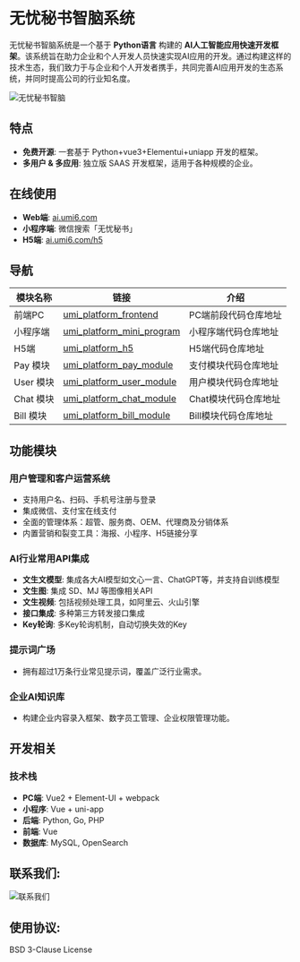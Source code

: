 # 无忧秘书智脑系统

无忧秘书智脑系统是一个基于 **Python语言** 构建的 **AI人工智能应用快速开发框架**。该系统旨在助力企业和个人开发人员快速实现AI应用的开发。通过构建这样的技术生态，我们致力于与企业和个人开发者携手，共同完善AI应用开发的生态系统，并同时提高公司的行业知名度。

![无忧秘书智脑](https://umi-intelligence.oss-cn-shenzhen.aliyuncs.com/static/website/screenshot-ai.umi6.com-2024.03.13-10_15_32.png)

## 特点

- **免费开源**: 一套基于 Python+vue3+Elementui+uniapp 开发的框架。
- **多用户 & 多应用**: 独立版 SAAS 开发框架，适用于各种规模的企业。

## 在线使用

- **Web端**: [ai.umi6.com](http://ai.umi6.com)
- **小程序端**: 微信搜索「无忧秘书」
- **H5端**: [ai.umi6.com/h5](http://ai.umi6.com/h5)

## 导航
| 模块名称    | 链接                                                                                 | 介绍           |
|---------|------------------------------------------------------------------------------------|--------------|
| 前端PC    | [umi_platform_frontend](https://github.com/ymzn3820/umi_platform_frontend)         | PC端前段代码仓库地址  |
| 小程序端    | [umi_platform_mini_program](https://github.com/ymzn3820/umi_platform_mini_program) | 小程序端代码仓库地址   |
| H5端     | [umi_platform_h5](https://github.com/ymzn3820/umi_platform_h5)                     | H5端代码仓库地址    |
| Pay 模块  | [umi_platform_pay_module](https://github.com/ymzn3820/umi_platform_pay_module)     | 支付模块代码仓库地址   |
| User 模块 | [umi_platform_user_module](https://github.com/ymzn3820/umi_platform_user_module)   | 用户模块代码仓库地址   |
| Chat 模块 | [umi_platform_chat_module](https://github.com/ymzn3820/umi_platform_chat_module)   | Chat模块代码仓库地址 |
| Bill 模块 | [umi_platform_bill_module](https://github.com/ymzn3820/umi_platform_bill_module)   | Bill模块代码仓库地址 |


## 功能模块

### 用户管理和客户运营系统

- 支持用户名、扫码、手机号注册与登录
- 集成微信、支付宝在线支付
- 全面的管理体系：超管、服务商、OEM、代理商及分销体系
- 内置营销和裂变工具：海报、小程序、H5链接分享

### AI行业常用API集成

- **文生文模型**: 集成各大AI模型如文心一言、ChatGPT等，并支持自训练模型
- **文生图**: 集成 SD、MJ 等图像相关API
- **文生视频**: 包括视频处理工具，如阿里云、火山引擎
- **接口集成**: 多种第三方转发接口集成
- **Key轮询**: 多Key轮询机制，自动切换失效的Key

### 提示词广场

- 拥有超过1万条行业常见提示词，覆盖广泛行业需求。

### 企业AI知识库

- 构建企业内容录入框架、数字员工管理、企业权限管理功能。

## 开发相关

### 技术栈

- **PC端**: Vue2 + Element-UI + webpack
- **小程序**: Vue + uni-app
- **后端**: Python, Go, PHP
- **前端**: Vue
- **数据库**: MySQL, OpenSearch

##  联系我们: 
![联系我们](https://umi-intelligence.oss-cn-shenzhen.aliyuncs.com/static/com/message_center/1705734163826.jpg)

## 使用协议: 
  BSD 3-Clause License


